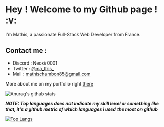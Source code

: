 <h1> Hey ! Welcome to my Github page ! :v:</h1>

I'm Mathis, a passionate Full-Stack Web Developer from France.

<h2>Contact me : </h2>

<ul>
  <li>Discord : Neox#0001</li>
  <li>Twitter : <a href="https://twitter.com/ma_this_">@ma_this_</a></li>
  <li>Mail : <a href="mailto:mathischambon85@gmail.com">mathischambon85@gmail.com</a></li>
</ul>

More about me on my portfolio right <a href="https://mathiis.tk/">there</a>

![Anurag's github stats](https://github-readme-stats.vercel.app/api?username=Neox63&hide_rank=true&show_icons=true&include_all_commits=true&count_private=true&hide=issues,prs)

***NOTE: Top languages does not indicate my skill level or something like that, it's a github metric of which languages i used the most on github***

[![Top Langs](https://github-readme-stats.vercel.app/api/top-langs/?username=Neox63)](https://github.com/anuraghazra/github-readme-stats)
